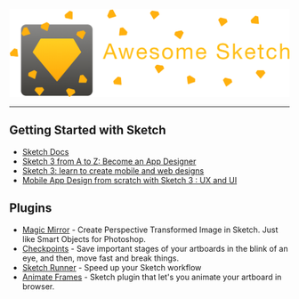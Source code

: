 <img src="https://raw.githubusercontent.com/BeautyDesign/Awesome-Sketch/master/Awesome%20Sketch%20Logo.png">

***
## Getting Started with Sketch
  * [Sketch Docs](http://www.sketchapp.com/learn)
  * [Sketch 3 from A to Z: Become an App Designer](https://www.udemy.com/learnsketch3)
  * [Sketch 3: learn to create mobile and web designs](https://www.udemy.com/learn-sketch-design)
  * [Mobile App Design from scratch with Sketch 3 : UX and UI](https://www.udemy.com/mobile-app-design-from-scratch)

## Plugins
 * [Magic Mirror](https://github.com/jamztang/MagicMirror) - Create Perspective Transformed Image in Sketch. Just like Smart Objects for Photoshop.
 * [Checkpoints](https://github.com/einancunlu/Checkpoints-Plugin-for-Sketch) - Save important stages of your artboards in the blink of an eye, and then, move fast and break things.
 * [Sketch Runner](http://sketchrunner.com) - Speed up your Sketch workflow
 * [Animate Frames](https://github.com/mxaly/animate-frames) - Sketch plugin that let's you animate your artboard in browser.
